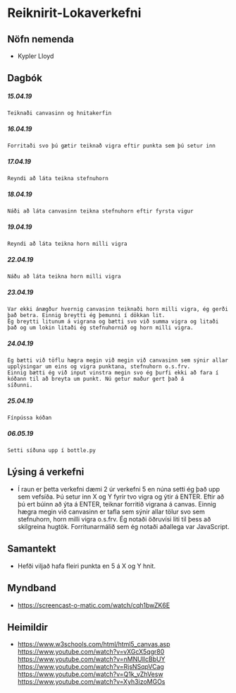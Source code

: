 # Reiknirit-Lokaverkefni

## Nöfn nemenda
- Kypler Lloyd

## Dagbók
   ##### 15.04.19 
    Teiknaði canvasinn og hnitakerfin
   ##### 16.04.19
    Forritaði svo þú gætir teiknað vigra eftir punkta sem þú setur inn
   ##### 17.04.19
    Reyndi að láta teikna stefnuhorn 
   ##### 18.04.19
    Náði að láta canvasinn teikna stefnuhorn eftir fyrsta vigur
   ##### 19.04.19
    Reyndi að láta teikna horn milli vigra
   ##### 22.04.19
    Náðu að láta teikna horn milli vigra
   ##### 23.04.19
    Var ekki ánægður hvernig canvasinn teiknaði horn milli vigra, ég gerði það betra. Einnig breytti ég þemunni í dökkan lit.
    Ég breytti litunum á vigrana og bætti svo við summa vigra og litaði það og um lokin litaði ég stefnuhornið og horn milli vigra. 
   ##### 24.04.19
    Ég bætti við töflu hægra megin við megin við canvasinn sem sýnir allar upplýsingar um eins og vigra punktana, stefnuhorn o.s.frv.
    Einnig bætti ég við input vinstra megin svo ég þurfi ekki að fara í kóðann til að breyta um punkt. Nú getur maður gert það á   
    síðunni.
   ##### 25.04.19
    Fínpússa kóðan 
   ##### 06.05.19
    Setti síðuna upp í bottle.py
    

## Lýsing á verkefni
- Í raun er þetta verkefni dæmi 2 úr verkefni 5 en núna setti ég það upp sem vefsíða. Þú setur inn X og Y fyrir tvo vigra og ýtir á ENTER.
  Eftir að þú ert búinn að ýta á ENTER, teiknar forritið vigrana á canvas. Einnig hægra megin við canvasinn er tafla sem sýnir allar tölur
  svo sem stefnuhorn, horn milli vigra o.s.frv. Ég notaði öðruvísi liti til þess að skilgreina hugtök. Forritunarmálið sem ég notaði
  aðallega var JavaScript.

## Samantekt
- Hefði viljað hafa fleiri punkta en 5 á X og Y hnit.


## Myndband
- https://screencast-o-matic.com/watch/cqh1bwZK6E


## Heimildir
- https://www.w3schools.com/html/html5_canvas.asp     
  https://www.youtube.com/watch?v=vXGcX5qgr80    
  https://www.youtube.com/watch?v=nMNUllcBbUY   
  https://www.youtube.com/watch?v=RjsNSqpVCag
  https://www.youtube.com/watch?v=Q1k_vZhVesw   
  https://www.youtube.com/watch?v=Xyh3izoMGOs     
